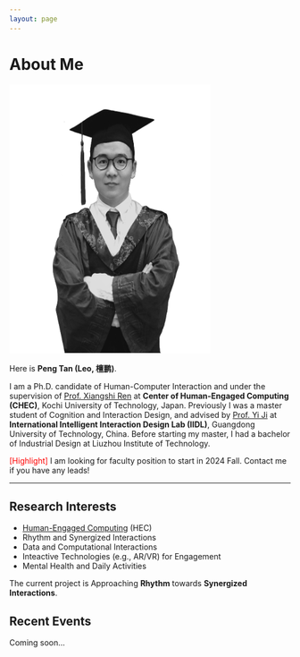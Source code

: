 ```yaml
---
layout: page
---
```


# About Me

<img src="tanpeng1.jpg" class="floatpic" width="360" height="480">

Here is **Peng Tan (Leo, 檀鹏)**.

I am a Ph.D. candidate of Human-Computer Interaction and under the supervision of [Prof. Xiangshi Ren](https://xiangshiren.com/) at **Center of Human-Engaged Computing (CHEC)**, Kochi University of Technology, Japan. Previously I was a master student of Cognition and Interaction Design, and advised by [Prof. Yi Ji](https://yssjxy.gdut.edu.cn/info/1377/3900.htm) at **International Intelligent Interaction Design Lab (IIDL)**, Guangdong University of Technology, China. Before starting my master, I had a bachelor of Industrial Design at Liuzhou Institute of Technology.

<font color='red'>[Highlight]</font> I am looking for faculty position to start in 2024 Fall. Contact me if you have any leads!

---

## Research Interests

- [Human-Engaged Computing](https://link.springer.com/article/10.1007/s42486-019-00007-0/) (HEC)
- Rhythm and Synergized Interactions
- Data and Computational Interactions
- Inteactive Technologies (e.g., AR/VR) for Engagement
- Mental Health and Daily Activities

The current project is Approaching **Rhythm** towards **Synergized Interactions**.


## Recent Events

Coming soon...
